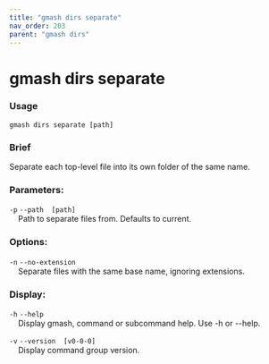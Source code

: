 ```yaml
---
title: "gmash dirs separate"
nav_order: 203
parent: "gmash dirs"
---
```


# gmash dirs separate

### Usage
`gmash dirs separate [path]`

### Brief
Separate each top-level file into its own folder of the same name.

### Parameters:
`-p`  `--path  [path]` \
&nbsp;&nbsp;&nbsp;&nbsp;Path to separate files from. Defaults to current.

### Options:
`-n`  `--no-extension` \
&nbsp;&nbsp;&nbsp;&nbsp;Separate files with the same base name, ignoring extensions.

### Display:
`-h`  `--help` \
&nbsp;&nbsp;&nbsp;&nbsp;Display gmash, command or subcommand help. Use -h or --help.

`-v`  `--version  [v0-0-0]` \
&nbsp;&nbsp;&nbsp;&nbsp;Display command group version.
